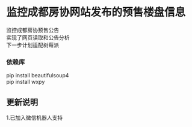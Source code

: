 # 监控成都房协网站发布的预售楼盘信息
监控成都房协预售公告<br>
实现了网页读取和公告分析<br>
下一步计划适配树莓派<br>
### 依赖库 
pip install beautifulsoup4<br>
pip install wxpy<bar>
## 更新说明
1.已加入微信机器人支持
